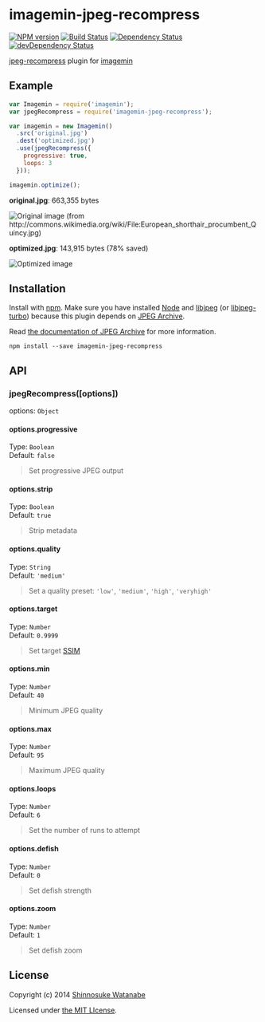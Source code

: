 # imagemin-jpeg-recompress 

[![NPM version](https://badge.fury.io/js/imagemin-jpeg-recompress.svg)](http://badge.fury.io/js/imagemin-jpeg-recompress)
[![Build Status](https://travis-ci.org/shinnn/imagemin-jpeg-recompress.svg?branch=master)](https://travis-ci.org/shinnn/imagemin-jpeg-recompress)
[![Dependency Status](https://david-dm.org/shinnn/imagemin-jpeg-recompress.svg)](https://david-dm.org/shinnn/imagemin-jpeg-recompress)
[![devDependency Status](https://david-dm.org/shinnn/imagemin-jpeg-recompress/dev-status.svg)](https://david-dm.org/shinnn/imagemin-jpeg-recompress#info=devDependencies)

[jpeg-recompress](https://github.com/danielgtaylor/jpeg-archive#jpeg-recompress) plugin for [imagemin](https://github.com/kevva/imagemin)

## Example

```javascript
var Imagemin = require('imagemin');
var jpegRecompress = require('imagemin-jpeg-recompress');

var imagemin = new Imagemin()
  .src('original.jpg')
  .dest('optimized.jpg')
  .use(jpegRecompress({
    progressive: true,
    loops: 3
  }));

imagemin.optimize();
```

**original.jpg**: 663,355 bytes

![Original image (from http://commons.wikimedia.org/wiki/File:European_shorthair_procumbent_Quincy.jpg)](./example/original.jpg)

**optimized.jpg**: 143,915 bytes (78% saved)

![Optimized image](./example/optimized.jpg)

## Installation

Install with [npm](https://www.npmjs.org/). Make sure you have installed [Node](http://nodejs.org/) and [libjpeg](http://www.ijg.org/ "Independent JPEG Group") (or [libjpeg-turbo](http://libjpeg-turbo.virtualgl.org/)) because this plugin depends on [JPEG Archive](https://github.com/danielgtaylor/jpeg-archive).

Read [the documentation of JPEG Archive](https://github.com/danielgtaylor/jpeg-archive#dependencies) for more information.

```
npm install --save imagemin-jpeg-recompress
```

## API

### jpegRecompress([options])

options: `Object`

#### options.progressive

Type: `Boolean`  
Default: `false`

> Set progressive JPEG output

#### options.strip

Type: `Boolean`  
Default: `true`

> Strip metadata

#### options.quality

Type: `String`  
Default: `'medium'`

> Set a quality preset: `'low'`, `'medium'`, `'high'`, `'veryhigh'`

#### options.target

Type: `Number`  
Default: `0.9999`

> Set target [SSIM](http://en.wikipedia.org/wiki/Structural_similarity)

#### options.min

Type: `Number`  
Default: `40`

> Minimum JPEG quality

#### options.max

Type: `Number`  
Default: `95`

> Maximum JPEG quality

#### options.loops

Type: `Number`  
Default: `6`

> Set the number of runs to attempt

#### options.defish

Type: `Number`  
Default: `0`

> Set defish strength

#### options.zoom

Type: `Number`  
Default: `1`

> Set defish zoom


## License

Copyright (c) 2014 [Shinnosuke Watanabe](https://github.com/shinnn)

Licensed under [the MIT LIcense](./LICENSE).
